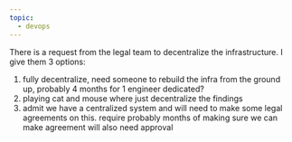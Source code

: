 ```yaml
---
topic:
  - devops
---
```

There is a request from the legal team to decentralize the infrastructure. I give them 3 options:
1. fully decentralize, need someone to rebuild the infra from the ground up, probably 4 months for 1 engineer dedicated?
2. playing cat and mouse where just decentralize the findings
3. admit we have a centralized system and will need to make some legal agreements on this. require probably months of making sure we can make agreement will also need approval